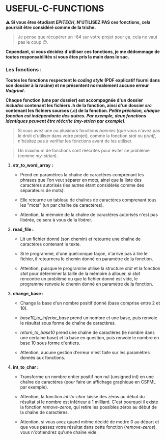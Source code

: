 # USEFUL-C-FUNCTIONS

**⚠️ Si vous êtes étudiant _EPITECH_, N'UTILISEZ PAS ces fonctions, cela pourrait être considéré comme de la triche.**
> Je pense que récupérer un -84 sur votre projet pour ça, cela ne vaut pas le coup 😉.

**Cependant, si vous décidez d'utiliser ces fonctions, je me dédommage de toutes responsabilités si vous êtes pris la main dans le sac.**


### Les fonctions :

**Toutes les fonctions respectent le _coding style_ (PDF explicatif fourni dans son dossier à la racine) et ne présentent normalement aucune erreur _Valgrind_.**

**Chaque fonction (une par dossier) est accompagnée d'un dossier _includes_ contenant les fichiers .h de la fonction, ainsi d'un dossier _src_ contenant les fichiers sources (.c) de la fonction. _Petite précision, chaque fonction est indépendante des autres. Par exemple, deux fonctions identiques peuvent être réécrite (my-strlen par exemple)._**

> Si vous avez une ou plusieurs fonctions _bannies_ (que vous n'avez pas le droit d'utiliser dans votre projet), comme la fonction _stat_ ou _printf_, n'hésitez pas à verifier les fonctions avant de les utiliser.

> Un maximum de fonctions sont réécrites pour éviter ce problème (comme _my-strlen_).

1. **str_to_word_array :**

    - Prend en paramètres la chaîne de caractères comprenant les phrases que l'on veut séparer en mots, ainsi que la liste des caractères autorisés (les autres étant considérés comme des séparateurs de mots).

    - Elle retourne un tableau de chaînes de caractères comprenant tous les "mots" (un par chaîne de caractères).

    - Attention, la mémoire de la chaîne de caractères autorisés n'est pas libérée, ce sera à vous de la libérer.

2. **read_file :**

    - Lit un fichier donné (son chemin) et retourne une chaîne de caractères contenant le texte.

    - Si le programme, d'une quelconque façon, n'arrive pas à lire le fichier, il retournera le chemin donné en paramètre de la fonction.

    - Attention, puisque le programme utilise la structure _stat_ et la fonction _stat_ pour déterminer la taille de la mémoire à allouer, si _stat_ rencontre un problème ou que le fichier donné est vide, le programme renvoie le chemin donné en paramètre de la fonction.

3. **change_base :**

    - Change la base d'un nombre positif donné (base comprise entre 2 et 10).
    
    - _base10_to_inferior_base_ prend un nombre et une base, puis renvoie le résultat sous forme de chaîne de caractères.

    - _return_to_base10_ prend une chaîne de caractères (le nombre dans une certaine base) et la base en question, puis renvoie le nombre en base 10 sous forme d'entiers.

    - Attention, aucune gestion d'erreur n'est faite sur les paramètres donnés aux fonctions.

4. **int_to_char :**

    - Transforme un nombre entier positif non nul (unsigned int) en une chaîne de caractères (pour faire un affichage graphique en CSFML par exemple).

    - Attention, la fonction _int-to-char_ laisse des zéros au début du résultat si le nombre est inférieur à 1 milliard. C'est pourquoi il existe la fonction _remove-zeros_, qui retire les possibles zéros au début de la chaîne de caractères.
    
    - Attention, si vous avez quand même décidé de mettre 0 au départ et que vous passez votre résultat dans cette fonction (_remove-zeros_), vous n'obtiendrez qu'une chaîne vide.